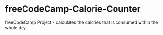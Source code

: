 # freeCodeCamp-Calorie-Counter
freeCodeCamp Project - calculates the calories that is consumed within the whole day
